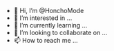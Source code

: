 - 👋 Hi, I’m @HonchoMode
- 👀 I’m interested in ...
- 🌱 I’m currently learning ...
- 💞️ I’m looking to collaborate on ...
- 📫 How to reach me ...

<!---
HonchoMode/HonchoMode is a ✨ special ✨ repository because its `README.md` (this file) appears on your GitHub profile.
You can click the Preview link to take a look at your changes.
--->
